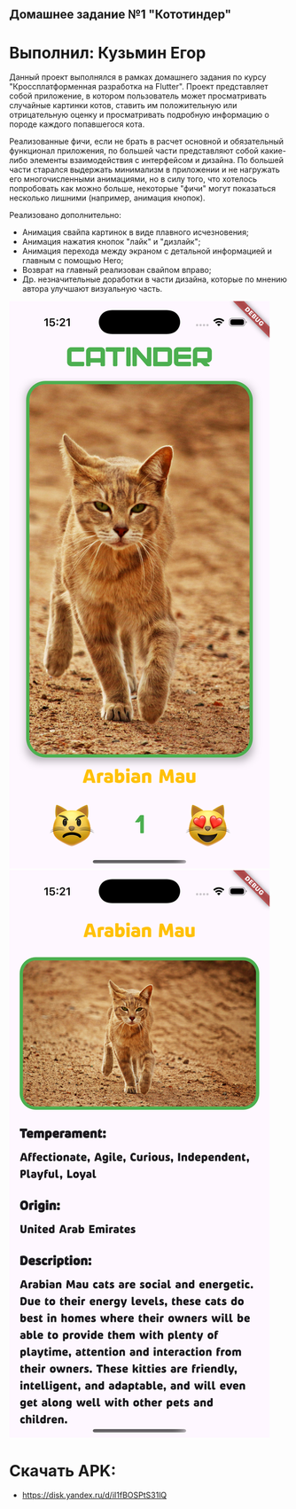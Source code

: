 ## Домашнее задание №1 "Кототиндер"
# Выполнил: Кузьмин Егор

Данный проект выполнялся в рамках домашнего задания по курсу "Кроссплатформенная разработка на Flutter". Проект представляет собой приложение, в котором пользователь может просматривать случайные картинки котов, ставить им положительную или отрицательную оценку и просматривать подробную информацию о породе каждого попавшегося кота.

Реализованные фичи, если не брать в расчет основной и обязательный функционал приложения, по большей части представляют собой какие-либо элементы взаимодействия с интерфейсом и дизайна. По большей части старался выдержать минимализм в приложении и не нагружать его многочисленными анимациями, но в силу того, что хотелось попробовать как можно больше, некоторые "фичи" могут показаться несколько лишними (например, анимация кнопок).

Реализовано дополнительно:
- Анимация свайпа картинок в виде плавного исчезновения;
- Анимация нажатия кнопок "лайк" и "дизлайк";
- Анимация перехода между экраном с детальной информацией и главным c помощью Hero;
- Возврат на главный реализован свайпом вправо;
- Др. незначительные доработки в части дизайна, которые по мнению автора улучшают визуальную часть.

![Главный экран](assets/images/main_screen.png)
![Детальный экран](assets/images/detail_screen.png)

# Скачать APK:
- https://disk.yandex.ru/d/iI1fBOSPtS31lQ
